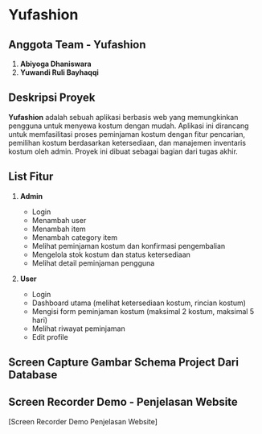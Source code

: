 # **Yufashion**

## Anggota Team - Yufashion
1. **Abiyoga Dhaniswara**  
2. **Yuwandi Ruli Bayhaqqi**  

## Deskripsi Proyek
**Yufashion** adalah sebuah aplikasi berbasis web yang memungkinkan pengguna untuk menyewa kostum dengan mudah. Aplikasi ini dirancang untuk memfasilitasi proses peminjaman kostum dengan fitur pencarian, pemilihan kostum berdasarkan ketersediaan, dan manajemen inventaris kostum oleh admin. Proyek ini dibuat sebagai bagian dari tugas akhir.

## List Fitur

1. **Admin**
   - Login
   - Menambah user
   - Menambah item
   - Menambah category item
   - Melihat peminjaman kostum dan konfirmasi pengembalian
   - Mengelola stok kostum dan status ketersediaan
   - Melihat detail peminjaman pengguna

2. **User**
   - Login
   - Dashboard utama (melihat ketersediaan kostum, rincian kostum)
   - Mengisi form peminjaman kostum (maksimal 2 kostum, maksimal 5 hari)
   - Melihat riwayat peminjaman
   - Edit profile

## Screen Capture Gambar Schema Project Dari Database


## Screen Recorder Demo - Penjelasan Website
[Screen Recorder Demo Penjelasan Website]
